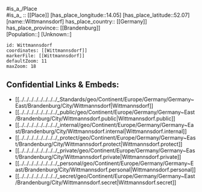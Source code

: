﻿---
location: [52.07,14.05] 
mapzoom: [7,12] 
mapmarker: city 
type: City
tags:
- geo/City


SpocWebEntityId: 35663
isDeleted: false
confidential: public

---
#is_a_/Place  
#is_a_ :: [[Place]] 
[has_place_longitude::14.05] 
[has_place_latitude::52.07] 
[name::Wittmannsdorf] 
has_place_country:: [[Germany]]  
has_place_province:: [[Brandenburg]]  
[Population::] 
[Unknown::] 


```leaflet
id: Wittmannsdorf
coordinates: [[Wittmannsdorf]] 
markerFile: [[Wittmannsdorf]] 
defaultZoom: 11 
maxZoom: 18
```


## Confidential Links & Embeds: 
- [[../../../../../../../../_Standards/geo/Continent/Europe/Germany/Germany~East/Brandenburg/City/Wittmannsdorf|Wittmannsdorf]] 
- [[../../../../../../../../_public/geo/Continent/Europe/Germany/Germany~East/Brandenburg/City/Wittmannsdorf.public|Wittmannsdorf.public]] 
- [[../../../../../../../../_internal/geo/Continent/Europe/Germany/Germany~East/Brandenburg/City/Wittmannsdorf.internal|Wittmannsdorf.internal]] 
- [[../../../../../../../../_protect/geo/Continent/Europe/Germany/Germany~East/Brandenburg/City/Wittmannsdorf.protect|Wittmannsdorf.protect]] 
- [[../../../../../../../../_private/geo/Continent/Europe/Germany/Germany~East/Brandenburg/City/Wittmannsdorf.private|Wittmannsdorf.private]] 
- [[../../../../../../../../_personal/geo/Continent/Europe/Germany/Germany~East/Brandenburg/City/Wittmannsdorf.personal|Wittmannsdorf.personal]] 
- [[../../../../../../../../_secret/geo/Continent/Europe/Germany/Germany~East/Brandenburg/City/Wittmannsdorf.secret|Wittmannsdorf.secret]] 
